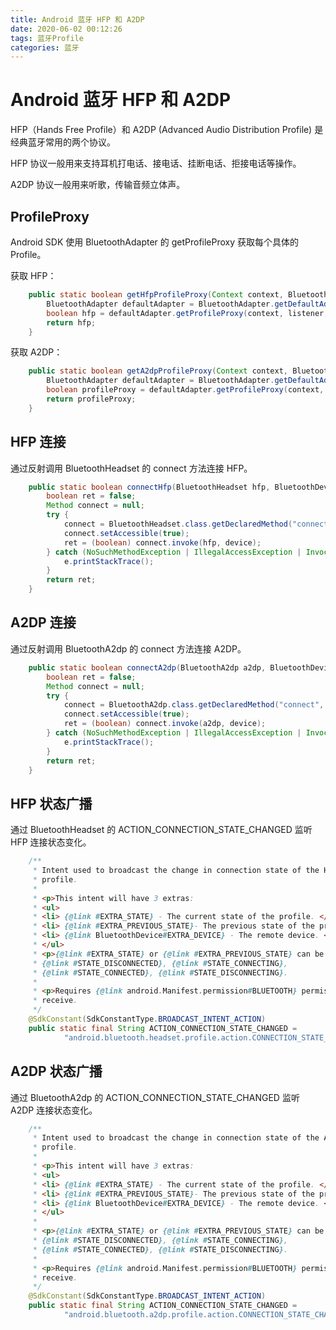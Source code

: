 ```yaml
---
title: Android 蓝牙 HFP 和 A2DP
date: 2020-06-02 00:12:26
tags: 蓝牙Profile
categories: 蓝牙
---
```


# Android 蓝牙 HFP 和 A2DP

HFP（Hands Free Profile）和 A2DP (Advanced Audio Distribution Profile) 是经典蓝牙常用的两个协议。

HFP 协议一般用来支持耳机打电话、接电话、挂断电话、拒接电话等操作。

A2DP 协议一般用来听歌，传输音频立体声。

## ProfileProxy

Android SDK 使用 BluetoothAdapter 的 getProfileProxy 获取每个具体的 Profile。

获取 HFP：

```java
    public static boolean getHfpProfileProxy(Context context, BluetoothProfile.ServiceListener listener) {
        BluetoothAdapter defaultAdapter = BluetoothAdapter.getDefaultAdapter();
        boolean hfp = defaultAdapter.getProfileProxy(context, listener, BluetoothProfile.HEADSET);
        return hfp;
    }
```

获取 A2DP：

```java
    public static boolean getA2dpProfileProxy(Context context, BluetoothProfile.ServiceListener listener) {
        BluetoothAdapter defaultAdapter = BluetoothAdapter.getDefaultAdapter();
        boolean profileProxy = defaultAdapter.getProfileProxy(context, listener, BluetoothProfile.A2DP);
        return profileProxy;
    }
```

## HFP 连接

通过反射调用 BluetoothHeadset 的 connect 方法连接 HFP。

```java
    public static boolean connectHfp(BluetoothHeadset hfp, BluetoothDevice device) {
        boolean ret = false;
        Method connect = null;
        try {
            connect = BluetoothHeadset.class.getDeclaredMethod("connect", BluetoothDevice.class);
            connect.setAccessible(true);
            ret = (boolean) connect.invoke(hfp, device);
        } catch (NoSuchMethodException | IllegalAccessException | InvocationTargetException e) {
            e.printStackTrace();
        }
        return ret;
    }
```

## A2DP 连接

通过反射调用 BluetoothA2dp 的 connect 方法连接 A2DP。

```java
    public static boolean connectA2dp(BluetoothA2dp a2dp, BluetoothDevice device) {
        boolean ret = false;
        Method connect = null;
        try {
            connect = BluetoothA2dp.class.getDeclaredMethod("connect", BluetoothDevice.class);
            connect.setAccessible(true);
            ret = (boolean) connect.invoke(a2dp, device);
        } catch (NoSuchMethodException | IllegalAccessException | InvocationTargetException e) {
            e.printStackTrace();
        }
        return ret;
    }
```

## HFP 状态广播

通过 BluetoothHeadset 的 ACTION_CONNECTION_STATE_CHANGED 监听 HFP 连接状态变化。

```java
    /**
     * Intent used to broadcast the change in connection state of the Headset
     * profile.
     *
     * <p>This intent will have 3 extras:
     * <ul>
     * <li> {@link #EXTRA_STATE} - The current state of the profile. </li>
     * <li> {@link #EXTRA_PREVIOUS_STATE}- The previous state of the profile. </li>
     * <li> {@link BluetoothDevice#EXTRA_DEVICE} - The remote device. </li>
     * </ul>
     * <p>{@link #EXTRA_STATE} or {@link #EXTRA_PREVIOUS_STATE} can be any of
     * {@link #STATE_DISCONNECTED}, {@link #STATE_CONNECTING},
     * {@link #STATE_CONNECTED}, {@link #STATE_DISCONNECTING}.
     *
     * <p>Requires {@link android.Manifest.permission#BLUETOOTH} permission to
     * receive.
     */
    @SdkConstant(SdkConstantType.BROADCAST_INTENT_ACTION)
    public static final String ACTION_CONNECTION_STATE_CHANGED =
            "android.bluetooth.headset.profile.action.CONNECTION_STATE_CHANGED";
```

## A2DP 状态广播

通过 BluetoothA2dp 的 ACTION_CONNECTION_STATE_CHANGED 监听 A2DP 连接状态变化。

```java
    /**
     * Intent used to broadcast the change in connection state of the A2DP
     * profile.
     *
     * <p>This intent will have 3 extras:
     * <ul>
     * <li> {@link #EXTRA_STATE} - The current state of the profile. </li>
     * <li> {@link #EXTRA_PREVIOUS_STATE}- The previous state of the profile.</li>
     * <li> {@link BluetoothDevice#EXTRA_DEVICE} - The remote device. </li>
     * </ul>
     *
     * <p>{@link #EXTRA_STATE} or {@link #EXTRA_PREVIOUS_STATE} can be any of
     * {@link #STATE_DISCONNECTED}, {@link #STATE_CONNECTING},
     * {@link #STATE_CONNECTED}, {@link #STATE_DISCONNECTING}.
     *
     * <p>Requires {@link android.Manifest.permission#BLUETOOTH} permission to
     * receive.
     */
    @SdkConstant(SdkConstantType.BROADCAST_INTENT_ACTION)
    public static final String ACTION_CONNECTION_STATE_CHANGED =
            "android.bluetooth.a2dp.profile.action.CONNECTION_STATE_CHANGED";
```
